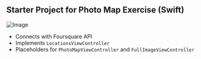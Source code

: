 ## Starter Project for Photo Map Exercise (Swift)
![Image](http://i.imgur.com/pUZTshA.gif)

- Connects with Foursquare API
- Implements `LocationsViewController`
- Placeholders for `PhotoMapViewController` and `FullImageViewController`

    
